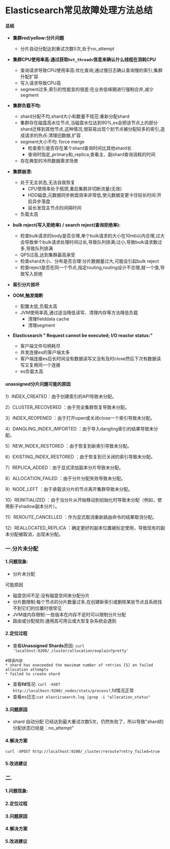 # Elasticsearch常见故障处理方法总结

#### 总结

* **集群red/yellow:分片问题**
  * 分片自动分配达到重试次数5次,处于no_attempt
* **集群CPU使用率高:通过获取`hot_threads`信息来确认什么线程在消耗CPU**
  * 查询请求导致CPU使用率高:优化查询;通过慢日志确认查询慢的索引;集群升配扩容
  * 写入请求导致CPU高
  * segment过多,索引的性能变的很差:在业务低峰期进行强制合并,减少segment

* **集群负载不均:**
  * shard分配不均,shard大小和数量不规范:重新分配shard
  * 集群存在磁盘高水位节点,当磁盘水位达到90%,es会把该节点上的部分shard迁移到其他节点,这种情况,很容易出现个别节点被分配较多的索引,造成请求的热点:清理旧数据,扩容
  * segment大小不均: force merge
    * 检查索引是否存在某个shard查询时间比其他shard长
    * 查询时指定\_primary和\_replica,查看主、副shard查询消耗的时间
  * 存在典型的冷热数据需求场景
* **集群崩溃:**
  * 处于无主状态,无法自我恢复
    * CPU使用率处于瓶颈,重启集群并切断流量(无效)
    * HDD磁盘,元数据同步刷盘效率非常低,使元数据变更卡住较长时间:开启异步落盘
    * 延长发现主节点的间隔时间
  * 负载太高
* **bulk reject(写入拒绝率) / search reject(查询拒绝率):**
  * 检查bulk请求的body是否合理,单个bulk请求的大小在10mb以内合理,过大会导致单个bulk请求处理时间过长,导致队列排满;过小,导致bulk请求数过多,导致队列排满
  * QPS过高,达到集群最高承受
  * 检查shard大小、分布是否合理:分片数据量过大,可能会引起bulk reject
  * 检查reject是否在同一个节点,指定routing,routing设计不合理,就一个值,导致写入拒绝
* **索引分片损坏**
* **OOM,触发熔断**
  * 配置太低,负载太高
  * JVM使用率高,通过适当降低读写、清理内存等方法降低负载
    * 清理fielddata cache
    * 清理segment
* **Elasticsearch " Request cannot be executed; I/O reactor status:"**
  * 客户端文件句柄耗尽
  * 并发连接es的客户端太多
  * 客户端连接es后长时间没有数据读写又没有及时close然后下次有数据读写又复用同一个连接
  * es负载太高

#### unassigned分片问题可能的原因

1）INDEX_CREATED：由于创建索引的API导致未分配。

2）CLUSTER_RECOVERED ：由于完全集群恢复导致未分配。

3）INDEX_REOPENED ：由于打开open或关闭close一个索引导致未分配。

4）DANGLING_INDEX_IMPORTED ：由于导入dangling索引的结果导致未分配。

5）NEW_INDEX_RESTORED ：由于恢复到新索引导致未分配。

6）EXISTING_INDEX_RESTORED ：由于恢复到已关闭的索引导致未分配。

7）REPLICA_ADDED：由于显式添加副本分片导致未分配。

8）ALLOCATION_FAILED ：由于分片分配失败导致未分配。

9）NODE_LEFT ：由于承载该分片的节点离开集群导致未分配。

10）REINITIALIZED ：由于当分片从开始移动到初始化时导致未分配（例如，使用影子shadow副本分片）。

11）REROUTE_CANCELLED ：作为显式取消重新路由命令的结果取消分配。

12）REALLOCATED_REPLICA ：确定更好的副本位置被标定使用，导致现有的副本分配被取消，出现未分配。

### 一.分片未分配

#### 1.问题现象:

* 分片未分配

可能原因

* 磁盘空间不足:没有磁盘空间来分配分片
* 分片数限制:每个节点的分片数量过多,在创建新索引或删除某些节点且系统找不到它们的位置时很常见
* JVM或内存限制:一些版本在内存不足时可以限制分片分配
* 路由或分配规则:通用高可用云或大型复杂系统会遇到

#### 2.定位过程

* 查看**Unassigned Shards**原因: `curl 'localhost:9200/_cluster/allocation/explain?pretty'`

```
#错误内容
* shard has execeeded the maximum number of retries [5] on failed allocation attempts
* failed to create shard
```

* 查看**fd**情况: `curl -XGET http://localhost:9200/_nodes/stats/process?`,fd情况正常
* 查看es日志:`cat elasticsearch.log |grep -i "allocation_status"`

#### 3.问题原因

* shard 自动分配 已经达到最大重试次数5次，仍然失败了，所以导致"shard的分配状态已经是：no_attempt"

#### 4.解决方案

`curl -XPOST http://localhost:9200/_cluster/reroute?retry_failed=true`

#### 5.改进建议



### 二.

#### 1.问题现象:



#### 2.定位过程



#### 3.问题原因



#### 4.解决方案



#### 5.改进建议




